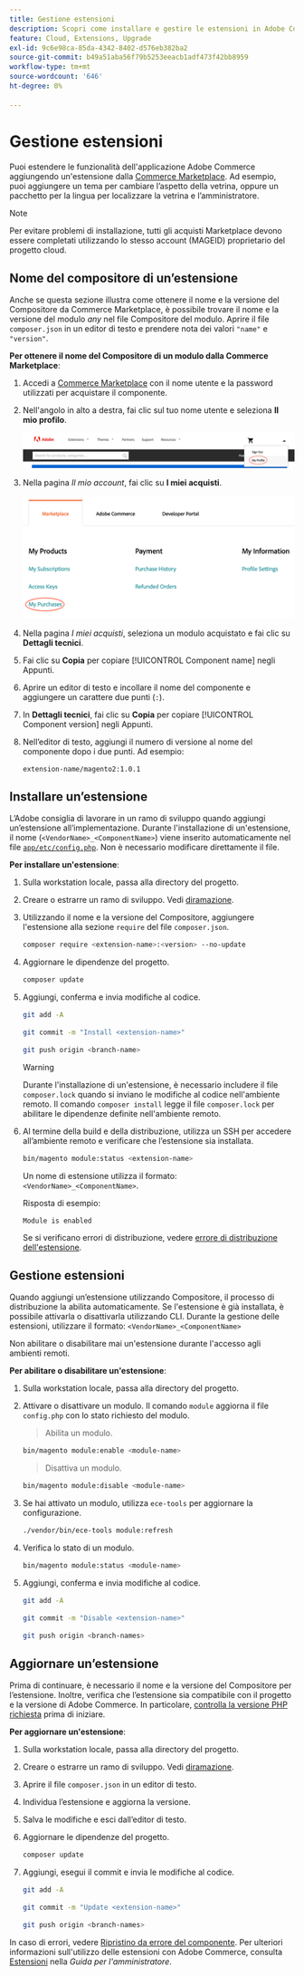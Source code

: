 ```yaml
---
title: Gestione estensioni
description: Scopri come installare e gestire le estensioni in Adobe Commerce su un’infrastruttura cloud.
feature: Cloud, Extensions, Upgrade
exl-id: 9c6e98ca-85da-4342-8402-d576eb382ba2
source-git-commit: b49a51aba56f79b5253eeacb1adf473f42bb8959
workflow-type: tm+mt
source-wordcount: '646'
ht-degree: 0%

---
```


# Gestione estensioni

Puoi estendere le funzionalità dell&#39;applicazione Adobe Commerce aggiungendo un&#39;estensione dalla [Commerce Marketplace](https://marketplace.magento.com). Ad esempio, puoi aggiungere un tema per cambiare l’aspetto della vetrina, oppure un pacchetto per la lingua per localizzare la vetrina e l’amministratore.

>[!NOTE]
>
>Per evitare problemi di installazione, tutti gli acquisti Marketplace devono essere completati utilizzando lo stesso account (MAGEID) proprietario del progetto cloud.

## Nome del compositore di un’estensione

Anche se questa sezione illustra come ottenere il nome e la versione del Compositore da Commerce Marketplace, è possibile trovare il nome e la versione del modulo _any_ nel file Compositore del modulo. Aprire il file `composer.json` in un editor di testo e prendere nota dei valori `"name"` e `"version"`.

**Per ottenere il nome del Compositore di un modulo dalla Commerce Marketplace**:

1. Accedi a [Commerce Marketplace](https://marketplace.magento.com) con il nome utente e la password utilizzati per acquistare il componente.

1. Nell&#39;angolo in alto a destra, fai clic sul tuo nome utente e seleziona **Il mio profilo**.

   ![Accedi al tuo account Marketplace](../../assets/marketplace/my-profile.png)

1. Nella pagina _Il mio account_, fai clic su **I miei acquisti**.

   ![Cronologia acquisti Marketplace](../../assets/marketplace/my-purchases.png)

1. Nella pagina _I miei acquisti_, seleziona un modulo acquistato e fai clic su **Dettagli tecnici**.

1. Fai clic su **Copia** per copiare [!UICONTROL Component name] negli Appunti.

1. Aprire un editor di testo e incollare il nome del componente e aggiungere un carattere due punti (`:`).

1. In **Dettagli tecnici**, fai clic su **Copia** per copiare [!UICONTROL Component version] negli Appunti.

1. Nell’editor di testo, aggiungi il numero di versione al nome del componente dopo i due punti. Ad esempio:

   ```text
   extension-name/magento2:1.0.1
   ```

## Installare un’estensione

L’Adobe consiglia di lavorare in un ramo di sviluppo quando aggiungi un’estensione all’implementazione. Durante l&#39;installazione di un&#39;estensione, il nome (`<VendorName>_<ComponentName>`) viene inserito automaticamente nel file [`app/etc/config.php`](https://experienceleague.adobe.com/docs/commerce-operations/configuration-guide/files/deployment-files.html). Non è necessario modificare direttamente il file.

**Per installare un&#39;estensione**:

1. Sulla workstation locale, passa alla directory del progetto.

1. Creare o estrarre un ramo di sviluppo. Vedi [diramazione](../development/cli-branches.md).

1. Utilizzando il nome e la versione del Compositore, aggiungere l&#39;estensione alla sezione `require` del file `composer.json`.

   ```bash
   composer require <extension-name>:<version> --no-update
   ```

1. Aggiornare le dipendenze del progetto.

   ```bash
   composer update
   ```

1. Aggiungi, conferma e invia modifiche al codice.

   ```bash
   git add -A
   ```

   ```bash
   git commit -m "Install <extension-name>"
   ```

   ```bash
   git push origin <branch-name>
   ```

   >[!WARNING]
   >
   >Durante l&#39;installazione di un&#39;estensione, è necessario includere il file `composer.lock` quando si inviano le modifiche al codice nell&#39;ambiente remoto. Il comando `composer install` legge il file `composer.lock` per abilitare le dipendenze definite nell&#39;ambiente remoto.

1. Al termine della build e della distribuzione, utilizza un SSH per accedere all’ambiente remoto e verificare che l’estensione sia installata.

   ```bash
   bin/magento module:status <extension-name>
   ```

   Un nome di estensione utilizza il formato: `<VendorName>_<ComponentName>`.

   Risposta di esempio:

   ```
   Module is enabled
   ```

   Se si verificano errori di distribuzione, vedere [errore di distribuzione dell&#39;estensione](../deploy/recover-failed-deployment.md).

## Gestione estensioni

Quando aggiungi un’estensione utilizzando Compositore, il processo di distribuzione la abilita automaticamente. Se l&#39;estensione è già installata, è possibile attivarla o disattivarla utilizzando CLI. Durante la gestione delle estensioni, utilizzare il formato: `<VendorName>_<ComponentName>`

Non abilitare o disabilitare mai un&#39;estensione durante l&#39;accesso agli ambienti remoti.

**Per abilitare o disabilitare un&#39;estensione**:

1. Sulla workstation locale, passa alla directory del progetto.

1. Attivare o disattivare un modulo. Il comando `module` aggiorna il file `config.php` con lo stato richiesto del modulo.

   >Abilita un modulo.

   ```bash
   bin/magento module:enable <module-name>
   ```

   >Disattiva un modulo.

   ```bash
   bin/magento module:disable <module-name>
   ```

1. Se hai attivato un modulo, utilizza `ece-tools` per aggiornare la configurazione.

   ```bash
   ./vendor/bin/ece-tools module:refresh
   ```

1. Verifica lo stato di un modulo.

   ```bash
   bin/magento module:status <module-name>
   ```

1. Aggiungi, conferma e invia modifiche al codice.

   ```bash
   git add -A
   ```

   ```bash
   git commit -m "Disable <extension-name>"
   ```

   ```bash
   git push origin <branch-names>
   ```

## Aggiornare un’estensione

Prima di continuare, è necessario il nome e la versione del Compositore per l’estensione. Inoltre, verifica che l’estensione sia compatibile con il progetto e la versione di Adobe Commerce. In particolare, [controlla la versione PHP richiesta](https://experienceleague.adobe.com/docs/commerce-operations/installation-guide/system-requirements.html) prima di iniziare.

**Per aggiornare un&#39;estensione**:

1. Sulla workstation locale, passa alla directory del progetto.

1. Creare o estrarre un ramo di sviluppo. Vedi [diramazione](../development/cli-branches.md).

1. Aprire il file `composer.json` in un editor di testo.

1. Individua l’estensione e aggiorna la versione.

1. Salva le modifiche e esci dall’editor di testo.

1. Aggiornare le dipendenze del progetto.

   ```bash
   composer update
   ```

1. Aggiungi, esegui il commit e invia le modifiche al codice.

   ```bash
   git add -A
   ```

   ```bash
   git commit -m "Update <extension-name>"
   ```

   ```bash
   git push origin <branch-names>
   ```

In caso di errori, vedere [Ripristino da errore del componente](../deploy/recover-failed-deployment.md). Per ulteriori informazioni sull&#39;utilizzo delle estensioni con Adobe Commerce, consulta [Estensioni](https://experienceleague.adobe.com/docs/commerce-admin/start/resources/extensions.html) nella _Guida per l&#39;amministratore_.
